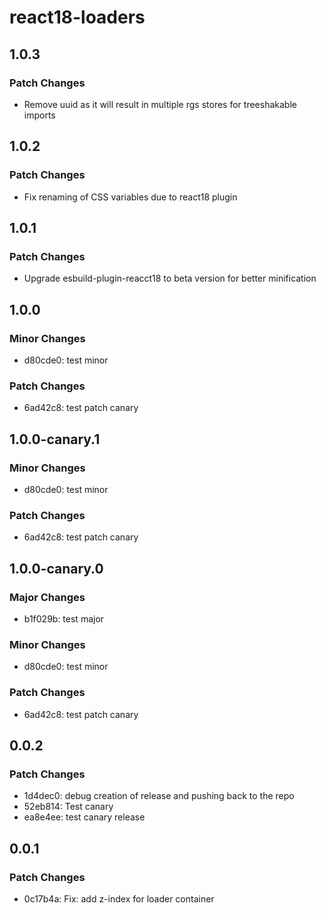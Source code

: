 # react18-loaders

## 1.0.3

### Patch Changes

- Remove uuid as it will result in multiple rgs stores for treeshakable imports

## 1.0.2

### Patch Changes

- Fix renaming of CSS variables due to react18 plugin

## 1.0.1

### Patch Changes

- Upgrade esbuild-plugin-reacct18 to beta version for better minification

## 1.0.0

### Minor Changes

- d80cde0: test minor

### Patch Changes

- 6ad42c8: test patch canary

## 1.0.0-canary.1

### Minor Changes

- d80cde0: test minor

### Patch Changes

- 6ad42c8: test patch canary

## 1.0.0-canary.0

### Major Changes

- b1f029b: test major

### Minor Changes

- d80cde0: test minor

### Patch Changes

- 6ad42c8: test patch canary

## 0.0.2

### Patch Changes

- 1d4dec0: debug creation of release and pushing back to the repo
- 52eb814: Test canary
- ea8e4ee: test canary release

## 0.0.1

### Patch Changes

- 0c17b4a: Fix: add z-index for loader container
